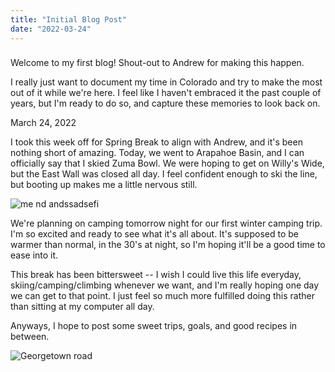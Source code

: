 ```yaml
---
title: "Initial Blog Post"
date: "2022-03-24"
---
```


### 

Welcome to my first blog! Shout-out to Andrew for making this happen.

I really just want to document my time in Colorado and try to make the most out of it while we're here. I feel like I haven't embraced it the past couple of years, but I'm ready to do so, and capture these memories to look back on. 

March 24, 2022

I took this week off for Spring Break to align with Andrew, and it's been nothing short of amazing. Today, we went to Arapahoe Basin, and I can officially say that I skied Zuma Bowl. We were hoping to get on Willy's Wide, but the East Wall was closed all day. I feel confident enough to ski the line, but booting up makes me a little nervous still. 


![me nd andssadsefi](../images/IMG_9196.jpg)

We're planning on camping tomorrow night for our first winter camping trip. I'm so excited and ready to see what it's all about. It's supposed to be warmer than normal, in the 30's at night, so I'm hoping it'll be a good time to ease into it. 

This break has been bittersweet -- I wish I could live this life everyday, skiing/camping/climbing whenever we want, and I'm really hoping one day we can get to that point. I just feel so much more fulfilled doing this rather than sitting at my computer all day. 

Anyways, I hope to post some sweet trips, goals, and good recipes in between. 




![Georgetown road](../images/DSC_1840.jpg)
